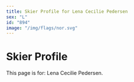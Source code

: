 ```yaml
---
title: Skier Profile for Lena Cecilie Pedersen
sex: "L"
id: "894"
image: "/img/flags/nor.svg" 
---
```


# Skier Profile

This page is for: Lena Cecilie Pedersen.
    